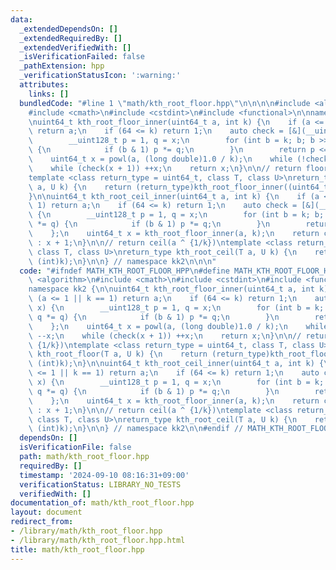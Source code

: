 ```yaml
---
data:
  _extendedDependsOn: []
  _extendedRequiredBy: []
  _extendedVerifiedWith: []
  _isVerificationFailed: false
  _pathExtension: hpp
  _verificationStatusIcon: ':warning:'
  attributes:
    links: []
  bundledCode: "#line 1 \"math/kth_root_floor.hpp\"\n\n\n\n#include <algorithm>\n\
    #include <cmath>\n#include <cstdint>\n#include <functional>\n\nnamespace kk2 {\n\
    \nuint64_t kth_root_floor_inner(uint64_t a, int k) {\n    if (a <= 1 || k == 1)\
    \ return a;\n    if (64 <= k) return 1;\n    auto check = [&](__uint128_t x) {\n\
    \        __uint128_t p = 1, q = x;\n        for (int b = k; b; b >>= 1, q *= q)\
    \ {\n            if (b & 1) p *= q;\n        }\n        return p <= a;\n    };\n\
    \    uint64_t x = powl(a, (long double)1.0 / k);\n    while (!check(x)) --x;\n\
    \    while (check(x + 1)) ++x;\n    return x;\n}\n\n// return floor(a ^ {1/k})\n\
    template <class return_type = uint64_t, class T, class U>\nreturn_type kth_root_floor(T\
    \ a, U k) {\n    return (return_type)kth_root_floor_inner((uint64_t)a, (int)k);\n\
    }\n\nuint64_t kth_root_ceil_inner(uint64_t a, int k) {\n    if (a <= 1 || k ==\
    \ 1) return a;\n    if (64 <= k) return 1;\n    auto check = [&](__uint128_t x)\
    \ {\n        __uint128_t p = 1, q = x;\n        for (int b = k; b; b >>= 1, q\
    \ *= q) {\n            if (b & 1) p *= q;\n        }\n        return p == a;\n\
    \    };\n    uint64_t x = kth_root_floor_inner(a, k);\n    return check(x) ? x\
    \ : x + 1;\n}\n\n// return ceil(a ^ {1/k})\ntemplate <class return_type = uint64_t,\
    \ class T, class U>\nreturn_type kth_root_ceil(T a, U k) {\n    return (return_type)kth_root_ceil_inner((uint64_t)a,\
    \ (int)k);\n}\n\n} // namespace kk2\n\n\n"
  code: "#ifndef MATH_KTH_ROOT_FLOOR_HPP\n#define MATH_KTH_ROOT_FLOOR_HPP 1\n\n#include\
    \ <algorithm>\n#include <cmath>\n#include <cstdint>\n#include <functional>\n\n\
    namespace kk2 {\n\nuint64_t kth_root_floor_inner(uint64_t a, int k) {\n    if\
    \ (a <= 1 || k == 1) return a;\n    if (64 <= k) return 1;\n    auto check = [&](__uint128_t\
    \ x) {\n        __uint128_t p = 1, q = x;\n        for (int b = k; b; b >>= 1,\
    \ q *= q) {\n            if (b & 1) p *= q;\n        }\n        return p <= a;\n\
    \    };\n    uint64_t x = powl(a, (long double)1.0 / k);\n    while (!check(x))\
    \ --x;\n    while (check(x + 1)) ++x;\n    return x;\n}\n\n// return floor(a ^\
    \ {1/k})\ntemplate <class return_type = uint64_t, class T, class U>\nreturn_type\
    \ kth_root_floor(T a, U k) {\n    return (return_type)kth_root_floor_inner((uint64_t)a,\
    \ (int)k);\n}\n\nuint64_t kth_root_ceil_inner(uint64_t a, int k) {\n    if (a\
    \ <= 1 || k == 1) return a;\n    if (64 <= k) return 1;\n    auto check = [&](__uint128_t\
    \ x) {\n        __uint128_t p = 1, q = x;\n        for (int b = k; b; b >>= 1,\
    \ q *= q) {\n            if (b & 1) p *= q;\n        }\n        return p == a;\n\
    \    };\n    uint64_t x = kth_root_floor_inner(a, k);\n    return check(x) ? x\
    \ : x + 1;\n}\n\n// return ceil(a ^ {1/k})\ntemplate <class return_type = uint64_t,\
    \ class T, class U>\nreturn_type kth_root_ceil(T a, U k) {\n    return (return_type)kth_root_ceil_inner((uint64_t)a,\
    \ (int)k);\n}\n\n} // namespace kk2\n\n#endif // MATH_KTH_ROOT_FLOOR_HPP\n"
  dependsOn: []
  isVerificationFile: false
  path: math/kth_root_floor.hpp
  requiredBy: []
  timestamp: '2024-09-10 08:16:31+09:00'
  verificationStatus: LIBRARY_NO_TESTS
  verifiedWith: []
documentation_of: math/kth_root_floor.hpp
layout: document
redirect_from:
- /library/math/kth_root_floor.hpp
- /library/math/kth_root_floor.hpp.html
title: math/kth_root_floor.hpp
---
```

